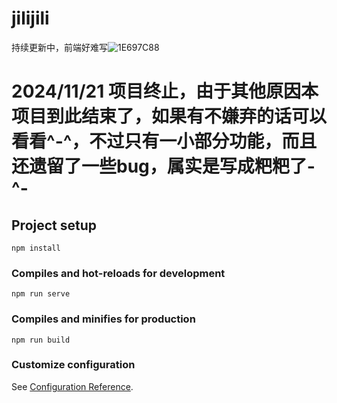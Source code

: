 # jilijili
持续更新中，前端好难写![1E697C88](https://github.com/user-attachments/assets/dca46976-b880-4868-8dd1-be351dce9495)

# 2024/11/21  项目终止，由于其他原因本项目到此结束了，如果有不嫌弃的话可以看看^-^，不过只有一小部分功能，而且还遗留了一些bug，属实是写成粑粑了-^-

## Project setup
```
npm install
```

### Compiles and hot-reloads for development
```
npm run serve
```

### Compiles and minifies for production
```
npm run build
```

### Customize configuration
See [Configuration Reference](https://cli.vuejs.org/config/).
